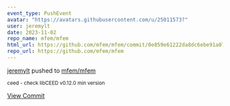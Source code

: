 ```yaml
---
event_type: PushEvent
avatar: "https://avatars.githubusercontent.com/u/25011573?"
user: jeremylt
date: 2023-11-02
repo_name: mfem/mfem
html_url: https://github.com/mfem/mfem/commit/0e859e61222da8dc6ebe91a07ea3ebbc6adda7c4
repo_url: https://github.com/mfem/mfem
---
```


<a href='https://github.com/jeremylt' target='_blank'>jeremylt</a> pushed to <a href='https://github.com/mfem/mfem' target='_blank'>mfem/mfem</a>

<small>ceed - check libCEED v0.12.0 min version</small>

<a href='https://github.com/mfem/mfem/commit/0e859e61222da8dc6ebe91a07ea3ebbc6adda7c4' target='_blank'>View Commit</a>